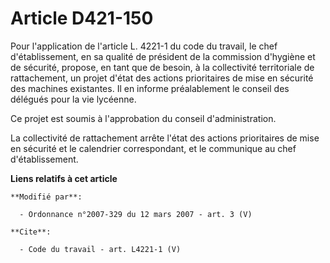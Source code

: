 # Article D421-150

Pour l'application de l'article L. 4221-1 du code du travail, le chef d'établissement, en sa qualité de président de la
commission d'hygiène et de sécurité, propose, en tant que de besoin, à la collectivité territoriale de rattachement, un
projet d'état des actions prioritaires de mise en sécurité des machines existantes. Il en informe préalablement le conseil
des délégués pour la vie lycéenne. 

Ce projet est soumis à l'approbation du conseil d'administration. 

La collectivité de rattachement arrête l'état des actions prioritaires de mise en sécurité et le calendrier correspondant, et
le communique au chef d'établissement.

**Liens relatifs à cet article**

	**Modifié par**:

	  - Ordonnance n°2007-329 du 12 mars 2007 - art. 3 (V)

	**Cite**:

	  - Code du travail - art. L4221-1 (V)
